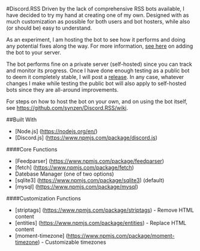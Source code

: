 
#Discord.RSS
Driven by the lack of comprehensive RSS bots available, I have decided to try my hand at creating one of my own. Designed with as much customization as possible for both users and bot hosters, while also (or should be) easy to understand.

As an experiment, I am hosting the bot to see how it performs and doing any potential fixes along the way. For more information, [see here](https://www.reddit.com/r/discordapp/comments/5n9l6w/discordrss_an_rss_bot/) on adding the bot to your server.

The bot performs fine on a private server (self-hosted) since you can track and monitor its progress. Once I have done enough testing as a public bot to deem it completely stable, I will post a [release](https://github.com/synzen/Discord.RSS/releases). In any case, whatever changes I make while testing the public bot will also apply to self-hosted bots since they are all-around improvements.

For steps on how to host the bot on your own, and on using the bot itself, see https://github.com/synzen/Discord.RSS/wiki.

##Built With		
* [Node.js] (https://nodejs.org/en/)		
* [Discord.js] (https://www.npmjs.com/package/discord.js)

####Core Functions
 * [Feedparser] (https://www.npmjs.com/package/feedparser)		
 * [fetch] (https://www.npmjs.com/package/fetch)
 * Datebase Manager (one of two options)		
  * [sqlite3] (https://www.npmjs.com/package/sqlite3) (default)		
  * [mysql] (https://www.npmjs.com/package/mysql)

####Customization Functions
 * [striptags] (https://www.npmjs.com/package/striptags) - Remove HTML content
 * [entities] (https://www.npmjs.com/package/entities) - Replace HTML content
 * [moment-timezone] (https://www.npmjs.com/package/moment-timezone) - Customizable timezones
